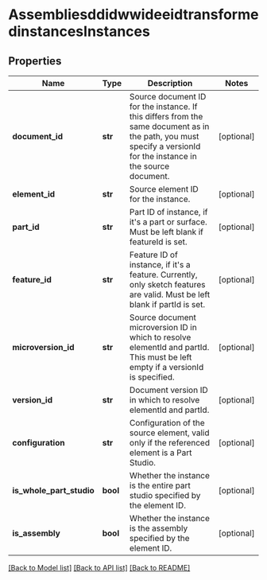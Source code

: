 # AssembliesddidwwideeidtransformedinstancesInstances

## Properties
Name | Type | Description | Notes
------------ | ------------- | ------------- | -------------
**document_id** | **str** | Source document ID for the           instance. If this differs from the same document as in the path, you must specify a versionId for the           instance in the source document. | [optional] 
**element_id** | **str** | Source element ID for the instance. | [optional] 
**part_id** | **str** | Part ID of instance, if it&#39;s a part or surface.           Must be left blank if featureId is set. | [optional] 
**feature_id** | **str** | Feature ID of instance, if it&#39;s a feature.           Currently, only sketch features are valid. Must be left blank if partId is set. | [optional] 
**microversion_id** | **str** | Source document microversion ID in which           to resolve elementId and partId. This must be left empty if a versionId is specified. | [optional] 
**version_id** | **str** | Document version ID in which to resolve           elementId and partId. | [optional] 
**configuration** | **str** | Configuration of the source element,           valid only if the referenced element is a Part Studio. | [optional] 
**is_whole_part_studio** | **bool** | Whether the instance is the           entire part studio specified by the element ID. | [optional] 
**is_assembly** | **bool** | Whether the instance is the assembly           specified by the element ID. | [optional] 

[[Back to Model list]](../README.md#documentation-for-models) [[Back to API list]](../README.md#documentation-for-api-endpoints) [[Back to README]](../README.md)


